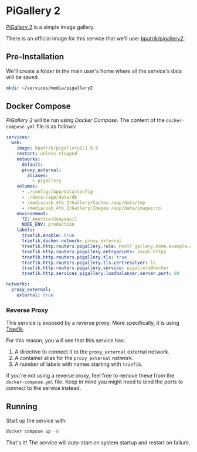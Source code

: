 # PiGallery 2

[PiGallery 2](https://bpatrik.github.io/pigallery2/) is a simple image gallery.

There is an official image for this service that we'll use: [bpatrik/pigallery2](https://hub.docker.com/r/bpatrik/pigallery2).

## Pre-Installation

We'll create a folder in the main user's home where all the service's data will be saved.

```bash
mkdir ~/services/media/pigallery2
```

## Docker Compose

*PiGallery 2* will be run using *Docker Compose*. The content of the `docker-compose.yml` file is as follows:

```yaml
services:
  web:
    image: bpatrik/pigallery2:1.9.5
    restart: unless-stopped
    networks:
      default:
      proxy_external:
        aliases:
          - pigallery
    volumes:
      - ./config:/app/data/config
      - ./data:/app/data/db
      - /media/usb_4tb_2/Gallery/Caches:/app/data/tmp
      - /media/usb_4tb_2/Gallery/Images:/app/data/images:ro
    environment:
      TZ: America/Guayaquil
      NODE_ENV: production
    labels:
      traefik.enable: true
      traefik.docker.network: proxy_external
      traefik.http.routers.pigallery.rule: Host(`gallery.home.example.com`) || Host(`gallery.vpn.example.com`)
      traefik.http.routers.pigallery.entrypoints: local-https
      traefik.http.routers.pigallery.tls: true
      traefik.http.routers.pigallery.tls.certresolver: le
      traefik.http.routers.pigallery.service: pigallery@docker
      traefik.http.services.pigallery.loadbalancer.server.port: 80

networks:
  proxy_external:
    external: true
```

### Reverse Proxy

This service is exposed by a reverse proxy. More specifically, it is using [Traefik](../networking/traefik.md).

For this reason, you will see that this service has:

1. A directive to connect it to the `proxy_external` external network.
2. A container alias for the `proxy_external` network.
3. A number of labels with names starting with `traefik`.

If you're not using a reverse proxy, feel free to remove these from the `docker-compose.yml` file.
Keep in mind you might need to bind the ports to connect to the service instead.

## Running

Start up the service with:

```bash
docker compose up -d
```

That's it! The service will auto-start on system startup and restart on failure.

